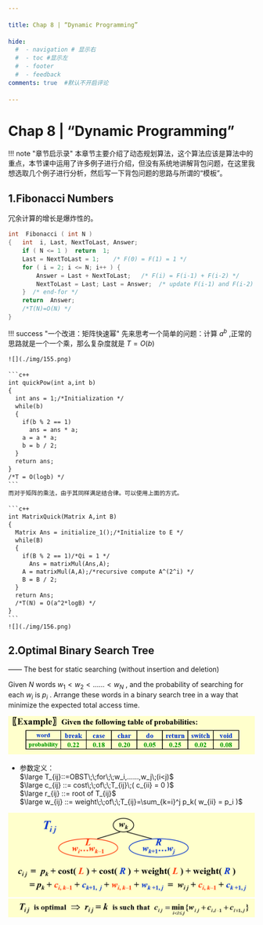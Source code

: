 ```yaml
---

title: Chap 8 | “Dynamic Programming”

hide:
  #  - navigation # 显示右
  #  - toc #显示左
  #  - footer
  #  - feedback  
comments: true  #默认不开启评论

---
```

<h1 id="欢迎">Chap 8 | “Dynamic Programming”</h1>
!!! note "章节启示录"
    本章节主要介绍了动态规划算法，这个算法应该是算法中的重点，本节课中运用了许多例子进行介绍，但没有系统地讲解背包问题，在这里我想选取几个例子进行分析，然后写一下背包问题的思路与所谓的“模板”。

## 1.Fibonacci Numbers
冗余计算的增长是爆炸性的。

```c++
int  Fibonacci ( int N ) 
{   int  i, Last, NextToLast, Answer; 
    if ( N <= 1 )  return  1; 
    Last = NextToLast = 1;    /* F(0) = F(1) = 1 */
    for ( i = 2; i <= N; i++ ) { 
        Answer = Last + NextToLast;   /* F(i) = F(i-1) + F(i-2) */
        NextToLast = Last; Last = Answer;  /* update F(i-1) and F(i-2) */
    }  /* end-for */
    return  Answer; 
    /*T(N)=O(N) */
}
```

!!! success "一个改进：矩阵快速幂"
    先来思考一个简单的问题：计算 $a^b$ ,正常的思路就是一个一个乘，那么复杂度就是 $T = O(b)$

    ![](./img/155.png)

    ```c++
    int quickPow(int a,int b)
    {
      int ans = 1;/*Initialization */
      while(b)
      {
        if(b % 2 == 1)
          ans = ans * a;
        a = a * a;
        b = b / 2;
      }
      return ans;
    }
    /*T = O(logb) */
    ```
    而对于矩阵的乘法，由于其同样满足结合律。可以使用上面的方式。

    ```c++
    int MatrixQuick(Matrix A,int B)
    {
      Matrix Ans = initialize_1();/*Initialize to E */
      while(B)
      {
        if(B % 2 == 1)/*Qi = 1 */
          Ans = matrixMul(Ans,A);
        A = matrixMul(A,A);/*recursive compute A^(2^i) */
        B = B / 2;
      }
      return Ans;
      /*T(N) = O(a^2*logB) */
    }
    ```
    ![](./img/156.png)


## 2.Optimal Binary Search Tree
—— The best for static searching (without insertion and deletion)

Given  $N$  words  $w_1 < w_2 < …… < w_N$ , and the probability of searching for each  $w_i$  is  $p_i$ .  Arrange these words in a binary search tree in a way that minimize the expected total access time.

![](./img/157.png)

* 参数定义：  
    $\large T_{ij}::=OBST\;\;for\;\;w_i,……,w_j\;(i<j)$  
    $\large c_{ij} ::= cost\;\;of\;\;T_{ij}\;( c_{ii} = 0 )$  
    $\large r_{ij} ::= root of T_{ij}$    
    $\large w_{ij} ::= weight\;\;of\;\;T_{ij}=\sum_{k=i}^j p_k( w_{ii} = p_i )$
  
![](./img/158.png)
![](./img/159.png)